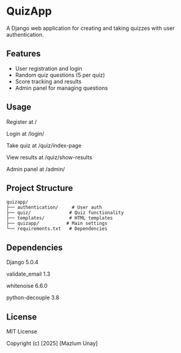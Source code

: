 # QuizApp

A Django web application for creating and taking quizzes with user authentication.

## Features

- User registration and login
- Random quiz questions (5 per quiz)
- Score tracking and results
- Admin panel for managing questions



## Usage
Register at /

Login at /login/

Take quiz at /quiz/index-page

View results at /quiz/show-results

Admin panel at /admin/

## Project Structure

```text
quizapp/
├── authentication/     # User auth
├── quiz/              # Quiz functionality
├── templates/         # HTML templates
├── quizapp/          # Main settings
└── requirements.txt   # Dependencies

```
## Dependencies
Django 5.0.4

validate_email 1.3

whitenoise 6.6.0

python-decouple 3.8

## License
MIT License

Copyright (c) [2025] [Mazlum Unay]